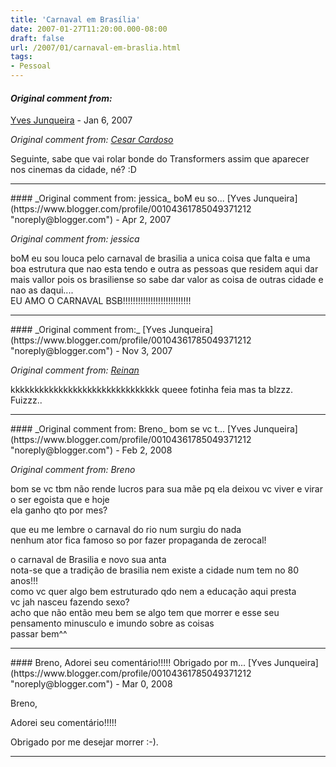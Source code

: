 ```yaml
---
title: 'Carnaval em Brasília'
date: 2007-01-27T11:20:00.000-08:00
draft: false
url: /2007/01/carnaval-em-braslia.html
tags: 
- Pessoal
---
```


#### _Original comment from:_
[Yves Junqueira](https://www.blogger.com/profile/00104361785049371212 "noreply@blogger.com") - <time datetime="2007-01-27T12:37:00.000-08:00">Jan 6, 2007</time>

_Original comment from: [Cesar Cardoso](http://fudeblog.zyakannazio.eti.br)_  
  
Seguinte, sabe que vai rolar bonde do Transformers assim que aparecer nos cinemas da cidade, né? :D
<hr />
#### _Original comment from: jessica_ boM eu so...
[Yves Junqueira](https://www.blogger.com/profile/00104361785049371212 "noreply@blogger.com") - <time datetime="2007-04-10T05:36:00.000-07:00">Apr 2, 2007</time>

_Original comment from: jessica_  
  
boM eu sou louca pelo carnaval de brasilia a unica coisa que falta e uma boa estrutura que nao esta tendo e outra as pessoas que residem aqui dar mais vallor pois os brasiliense so sabe dar valor as coisa de outras cidade e nao as daqui....  
EU AMO O CARNAVAL BSB!!!!!!!!!!!!!!!!!!!!!!!!!!!
<hr />
#### _Original comment from:_
[Yves Junqueira](https://www.blogger.com/profile/00104361785049371212 "noreply@blogger.com") - <time datetime="2007-11-21T00:59:00.000-08:00">Nov 3, 2007</time>

_Original comment from: [Reinan](http://www.orkut.com)_  
  
kkkkkkkkkkkkkkkkkkkkkkkkkkkkkkk queee fotinha feia mas ta blzzz.  
Fuizzz..
<hr />
#### _Original comment from: Breno_ bom se vc t...
[Yves Junqueira](https://www.blogger.com/profile/00104361785049371212 "noreply@blogger.com") - <time datetime="2008-02-11T21:53:00.000-08:00">Feb 2, 2008</time>

_Original comment from: Breno_  
  
bom se vc tbm não rende lucros para sua mãe pq ela deixou vc viver e virar o ser egoista que e hoje  
ela ganho qto por mes?  
  
que eu me lembre o carnaval do rio num surgiu do nada  
nenhum ator fica famoso so por fazer propaganda de zerocal!  
  
o carnaval de Brasilia e novo sua anta  
nota-se que a tradição de brasilia nem existe a cidade num tem no 80 anos!!!  
como vc quer algo bem estruturado qdo nem a educação aqui presta  
vc jah nasceu fazendo sexo?  
acho que não então meu bem se algo tem que morrer e esse seu pensamento minusculo e imundo sobre as coisas  
passar bem^^
<hr />
#### Breno, Adorei seu comentário!!!!! Obrigado por m...
[Yves Junqueira](https://www.blogger.com/profile/00104361785049371212 "noreply@blogger.com") - <time datetime="2008-03-02T09:55:00.000-08:00">Mar 0, 2008</time>

Breno,  
  
Adorei seu comentário!!!!!  
  
Obrigado por me desejar morrer :-).
<hr />
